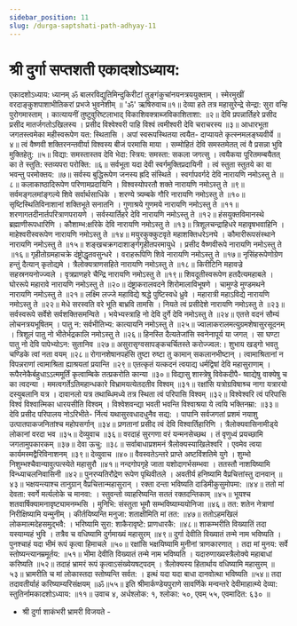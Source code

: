 ```yaml
---
sidebar_position: 11
slug: /durga-saptshati-path-adhyay-11
---
```

# श्री दुर्गा सप्तशती एकादशोऽध्याय:

एकादशोऽध्याय:
ध्यानम्
ॐ बालरविद्युतिमिन्दुकिरीटां तुङ्‌गंकुचांनयनत्रययुक्‍ताम् ।
स्मेरमुखीं वरदाङ्‌कुशपाशाभीतिकरां प्रभजे भुवनेशीम् ॥
'ॐ' ऋषिरुवाच॥१॥
देव्या हते तत्र महासुरेन्द्रे
सेन्द्रा: सुरा वन्हि पुरोगमास्ताम् ।
कात्यायनीं तुष्टुवुरिष्टलाभाद्
विकाशिवक्त्राब्जविकाशिताशा: ॥२॥
देवि प्रपन्नार्तिहरे प्रसीद
प्रसीद मातर्जगतोऽखिलस्य ।
प्रसीद विश्वेश्‍वरी पाहि विश्वं
त्वमीश्वरी देवि चराचरस्य ॥३॥
आधारभूता जगतस्त्वमेका
महीस्वरूपेण यत: स्थितासि ।
अपां स्वरूपस्थितया त्वयैत-
दाप्यायते कृत्स्नमलङ्‌घ्यवीर्ये ॥४॥
त्वं वैष्णवी शक्तिरनन्तवीर्या
विश्‍वस्य बीजं परमासि माया ।
सम्मोहितं देवि समस्तमेतत्
त्वं वै प्रसन्ना भुवि मुक्‍तिहेतु: ॥५॥
विद्या: समस्तास्तव देवि भेदा:
स्त्रिय: समस्ता: सकला जगत्सु ।
त्वयैकया पूरितमम्बयैतत्
का ते स्तुति: स्तव्यपरा परोक्‍ति: ॥६॥
सर्वभूता यदा देवी स्वर्गमुक्‍तिप्रदायिनी ।
त्वं स्तुता स्तुतये का वा भवन्तु परमोक्‍तय: ॥७॥
सर्वस्य बुद्धिरूपेण जनस्य ह्रदि संस्थिते ।
स्वर्गापवर्गदे देवि नारायणि नमोऽस्तु ते ॥८॥
कलाकाष्ठादिरूपेण परिणामप्रदायिनि ।
विश्वस्योपरतौ शक्‍ते नारायणि नमोऽस्तु ते ॥९॥
सर्वमङ्‌गलमांङ्‌गल्ये शिवे सर्वार्थसाधिके ।
शरण्ये त्र्यम्बके गौरि नारायणि नमोऽस्तु ते ॥१०॥
सृष्टिस्थितिविनाशानां शक्‍तिभूते सनातनि ।
गुणाश्रये गुणमये नारायणि नमोऽस्तु ते ॥११॥
शरणागतदीनार्तपरित्राणपरायणे ।
सर्वस्यार्तिहरे देवि नारायणि नमोऽस्तु ते ॥१२॥
हंसयुक्‍तविमानस्थे ब्रह्माणीरूपधारिणि ।
कौशाम्भ:क्षरिके देवि नारायणि नमोऽस्तु ते ॥१३॥
त्रिशूलचन्द्राहिधरे महावृषभवाहिनि ।
माहेश्‍वरीस्वरूपेण नारायणि नमोऽस्तु ते ॥१४॥
मयुरकुक्कुटवृते महाशक्‍तिधरेऽनघे ।
कौमारीरूपसंस्थाने नारायणि नमोऽस्तु ते ॥१५॥
शङ्‌खचक्रगदाशाङ्‌र्गगृहीतपरमायुधे ।
प्रसीद वैष्णवीरूपे नारायणि नमोऽस्तु ते ॥१६॥
गृहीतोग्रमहाचक्रे दंष्ट्रोद्धृतवसुन्धरे ।
वराहरूपिणि शिवे नारायणि नमोऽस्तु ते ॥१७॥
नृसिंहरूपेणोग्रेण हन्तुं दैत्यान् कृतोद्यमे ।
त्रैलोक्यत्राणसहिते नारायणि नमोऽस्तु ते ॥१८॥
किरीटिनि महावज्रे सहस्रनयनोज्ज्वले ।
वृत्रप्राणहरे चैन्द्रि नारायणि नमोऽस्तु ते ॥१९॥
शिवदूतीस्वरूपेण हतदैत्यमहाबले ।
घोररूपे महारावे नारायणि नमोऽस्तु ते ॥२०॥
दंष्ट्राकरालवदने शिरोमालाविभूषणे ।
चामुण्डे मुण्डमथने नारायणि नमोऽस्तु ते ॥२१॥
लक्ष्मि लज्जे महाविद्ये श्रद्धे पुष्टिस्वधे ध्रुवे ।
महारात्री महाऽविद्ये नारायणि नमोऽस्तु ते ॥२२॥
मेधे सरस्वति वरे भूति बाभ्रवि तामसि ।
नियते त्वं प्रसीदेशे नारायणि नमोऽस्तु ते ॥२३॥
सर्वस्वरूपे सर्वेशे सर्वशक्‍तिसमन्विते ।
भयेभ्यस्त्राहि नो देवि दुर्गे देवि  नमोऽस्तु ते ॥२४॥
एतत्ते वदनं सौम्यं लोचनत्रयभूषितम् ।
पातु न: सर्वभीतिभ्य: कात्यायनि नमोऽस्तु ते ॥२५॥
ज्वालाकरालमत्युग्रमशेषासुरसूदनम् ।
त्रिशूलं पातु नो भीतेर्भद्रकालि नमोऽस्तु ते ॥२६॥
हिनस्ति दैत्यतेजांसि स्वनेनापूर्य या जगत् ।
सा घण्टा पातु नो देवि पापेभ्योऽन: सुतानिव ॥२७॥
असुरासृग्वसापङ्‌कचर्चितस्ते करोज्ज्वल:।
शुभाय खड्‌गो भवतु चण्डिके त्वां नता वयम् ॥२८॥
रोगानशेषानपहंसि तुष्टा
रुष्टा तु कामान् सकलानभीष्टान् ।
त्वामाश्रितानां न विपन्नराणां
त्वामाश्रिता ह्याश्रयतां प्रयान्ति ॥२९॥
एतत्कृतं यत्कदनं त्वयाद्य
धर्मद्विषां देवि महासुराणाम् ।
रूपैरनेकैर्बहुधाऽऽत्ममूर्तिं
कृत्वाम्बिके तत्प्रकरोति कान्या ॥३०॥
विद्यासु शास्त्रेषु विवेकदीपै-
ष्वाद्येषु वाक्येषु च का त्वदन्या ।
ममत्वगर्तेऽतिमहान्धकारे
विभ्रामयत्येतदतीव विश्वम् ॥३१॥
रक्षांसि यत्रोग्रविषाश्र्च नागा
यत्रारयो दस्युबलानि यत्र ।
दावानलो यत्र तथाब्धिमध्ये
तत्र स्थिता त्वं परिपासि विश्वम् ॥३२॥
विश्वेश्‍वरि त्वं परिपासि विश्वं
विश्वात्मिका धारयसीति विश्वम् ।
विश्वेशवन्द्या भवती भवन्ति
विश्वाश्रया ये त्वयि भक्‍तिनम्रा: ॥३३॥
देवि प्रसीद परिपालय नोऽरिभीते-
र्नित्यं यथासुरवधादधुनैव सद्य: ।
पापानि सर्वजगतां प्रशमं नयाशु
उत्पातपाकजनितांश्‍च महोपसर्गान् ॥३४॥
प्रणतानां प्रसीद त्वं देवि विश्‍वार्तिहारिणि ।
त्रैलोक्यवासिनामीड्‍ये लोकानां वरदा भव ॥३५॥
देव्युवाच ॥३६॥
वरदाहं सुरगणा वरं यन्मनसेच्छथ ।
तं वृणुध्वं प्रयच्छामि जगतामुपकारकम् ॥३७॥
देवा ऊचु: ॥३८॥
सर्वाबाधाप्रशमनं त्रैलोक्यस्याखिलेश्वरि ।
एवमेव त्वया कार्यमस्मद्वैरिविनाशनम् ॥३९॥
देव्युवाच ॥४०॥
वैवस्वतेऽन्तरे प्राप्ते अष्टविंशतिमे युगे ।
शुम्भो निशुम्भश्‍चैवान्यावुत्पत्स्येते महासुरौ ॥४१॥
नन्दगोपगृहे जाता यशोदागर्भसम्भवा ।
ततस्तौ नाशयिष्यामि विन्ध्याचलनिवासिनी ॥४२॥
पुनरप्यतिरौद्रेण रूपेण पृथिवीतले ।
अवतीर्य हनिष्यामि वैप्रचित्तांस्तु दानवान् ॥४३॥
भक्षयन्त्याश्‍च तानुग्रान् वैप्रचित्तान्महासुरान् ।
रक्‍ता दन्ता भविष्यति दाडिमीकुसुमोपमा: ॥४४॥
ततो मां देवता: स्वर्गे मर्त्यलोके च मानवा: ।
स्तुवन्तो व्याहरिष्यन्ति सततं रक्‍तदन्तिकाम् ॥४५॥
भूयश्‍च शतवार्षिक्यामनावृष्ट्यामनम्भसि ।
मुनिभि: संस्तुता भूमौ सम्भविष्याम्ययोनिजा ॥४६॥
तत: शतेन नेत्राणां निरीक्षिष्यामि यन्मुनीम् ।
कीर्तयिष्यन्ति मनुजा: शताक्षीमिति मां तत: ॥४७॥
ततोऽहमखिलं लोकमात्मदेहसमुद्‌भवै: ।
भरिष्यामि सुरा: शाकैरावृष्टे: प्राणधारकै: ॥४८॥
शाकम्भरीति विख्यातिं तदा यस्याम्यहं भुवि ।
तत्रैव च वधिष्यामि दुर्गमाख्यं महासुरम् ॥४९॥
दुर्गा देवीति विख्यातं तन्मे नाम भविष्यति ।
पुनश्‍चाहं यदा भीमं रूपं कृत्वा हिमाचले ॥५०॥
रक्षांसि भक्षयिष्यामि मुनीनां त्राणकारणात् ।
तदा मां मुनय: सर्वे स्तोष्यन्त्यानम्रमूर्तय: ॥५१॥
भीमा देवीति विख्यातं तन्मे नाम भविष्यति ।
यदारुणाख्यस्त्रैलोक्ये महाबाधां करिष्यति ॥५२॥
तदाहं भ्रामरं रूपं कृत्वाऽसंख्येयषट्‌पदम् ।
त्रैलोक्यस्य हितार्थाय वधिष्यामि महासुरम् ॥५३॥
भ्रामरीति च मां लोकास्तदा स्तोष्यन्ति सर्वत: ।
इत्थं यदा यदा बाधा दानवोत्था भविष्यति ॥५४॥
तदा तदावतीर्याहं करिष्याम्यरिसंक्षयम् ॥ॐ॥५५॥
इति श्रीमार्कण्डेयपुराणे सावर्णिके मन्वन्तरे
देवीमाहात्म्ये देव्या: स्तुतिर्नामकादशोऽध्याय:
॥११॥
उवाच ४, अर्धश्‍लोक: १, श्‍लोका: ५०,
एवम् ५५,
एवमादित: ६३० ॥
- श्री दुर्गा शाकंभरी भ्रामरी विजयते -